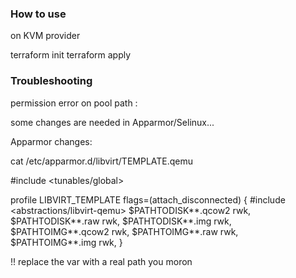 ### How to use ###

on KVM provider

terraform init
terraform apply


### Troubleshooting ###

permission error on pool path : 

some changes are needed in Apparmor/Selinux...

Apparmor changes:

cat /etc/apparmor.d/libvirt/TEMPLATE.qemu

#include <tunables/global>

profile LIBVIRT_TEMPLATE flags=(attach_disconnected) {
  #include <abstractions/libvirt-qemu>
  $PATHTODISK**.qcow2 rwk,
  $PATHTODISK**.raw rwk,
  $PATHTODISK**.img rwk,
  $PATHTOIMG**.qcow2 rwk,
  $PATHTOIMG**.raw rwk,
  $PATHTOIMG**.img rwk,
}

!! replace the var with a real path you moron

